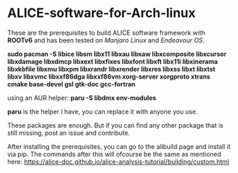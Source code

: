 # ALICE-software-for-Arch-linux

These are the prerequisites to build ALICE software framework with **ROOTv6** and has been tested on *Manjaro Linux* and *Endeavour OS*. 

**sudo pacman -S libice libsm libx11 libxau libxaw libxcomposite libxcursor libxdamage libxdmcp libxext libxfixes libxfont libxft libx11i libxinerama libxkbfile libxmu libxpm libxrandr libxrender libxres libxss libxt libxtst libxv libxvmc libxxf86dga libxxf86vm xorg-server xorgproto xtrans cmake base-devel gsl gtk-doc gcc-fortran**

using an AUR helper: **paru -S libdmx env-modules**

**paru** is the helper I have, you can replace it with anyone you use.

These packages are enough. But if you can find any other package that is still missing, post an issue and contribute.

After installing the prerequisites, you can go to the alibuild page and install it via pip. The commands after this will ofcourse be the same as mentioned here:
https://alice-doc.github.io/alice-analysis-tutorial/building/custom.html
